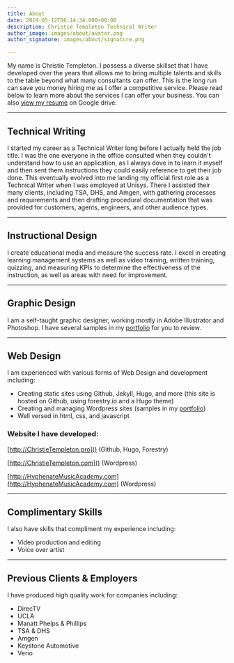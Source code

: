 ```yaml
---
title: About
date: 2019-05-12T06:14:34.000+00:00
description: Christie Templeton Technical Writer
author_image: images/about/avatar.png
author_signature: images/about/signature.png

---
```

My name is Christie Templeton. I possess a diverse skillset that I have developed over the years that allows me to bring multiple talents and skills to the table beyond what many consultants can offer. This is the long run can save you money hiring me as I offer a competitive service. Please read below to learn more about the services I can offer your business. You can also [view my resume](https://drive.google.com/file/d/1MSNGzTqktmqkpaygmbXrRpL09-Uv3wZS/view?usp=sharing) on Google drive.

***

## Technical Writing

I started my career as a Technical Writer long before I actually held the job title. I was the one everyone in the office consulted when they couldn't understand how to use an application, as I always dove in to learn it myself and then sent them instructions they could easily reference to get their job done. This eventually evolved into me landing my official first role as a Technical Writer when I was employed at Unisys. There I assisted their many clients, including TSA, DHS, and Amgen, with gathering processes and requirements and then drafting procedural documentation that was provided for customers, agents, engineers, and other audience types.

***

## Instructional Design

I create educational media and measure the success rate. I excel in creating learning management systems as well as video training, written training, quizzing, and measuring KPIs to determine the effectiveness of the instruction, as well as areas with need for improvement.

***

## Graphic Design

I am a self-taught graphic designer, working mostly in Adobe Illustrator and Photoshop. I have several samples in my [portfolio](https://christietempleton.netlify.com/portfolio "Portfolio") for you to review.

***

## Web Design

I am experienced with various forms of Web Design and development including:

* Creating static sites using Github, Jekyll, Hugo, and more (this site is hosted on Github, using forestry.io and a Hugo theme)
* Creating and managing Wordpress sites (samples in my [portfolio](https://christietempleton.netlify.com/portfolio "Portfolio"))
* Well versed in html, css, and javascript

### Website I have developed:

[http://ChristieTempleton.pro]() (Github, Hugo, Forestry)

[http://ChristieTempleton.com]() (Wordpress)

[http://HyphenateMusicAcademy.com](http://HyphenateMusicAcademy.com) (Wordpress)

***

## Complimentary Skills

I also have skills that compliment my experience including:

* Video production and editing
* Voice over artist

***

## Previous Clients & Employers

I have produced high quality work for companies including:

* DirecTV
* UCLA
* Manatt Phelps & Phillips
* TSA & DHS
* Amgen
* Keystone Automotive
* Verio